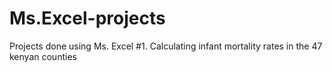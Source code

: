 # Ms.Excel-projects
Projects done using Ms. Excel
#1. Calculating infant mortality rates in the 47 kenyan counties
